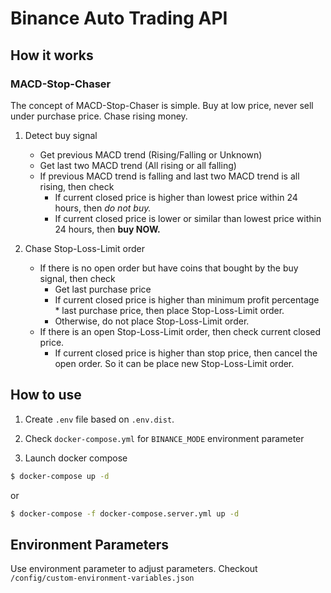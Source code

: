 # Binance Auto Trading API

## How it works

### MACD-Stop-Chaser

The concept of MACD-Stop-Chaser is simple. Buy at low price, never sell under purchase price. Chase rising money.

1. Detect buy signal

   - Get previous MACD trend (Rising/Falling or Unknown)
   - Get last two MACD trend (All rising or all falling)
   - If previous MACD trend is falling and last two MACD trend is all rising, then check
     - If current closed price is higher than lowest price within 24 hours, then _do not buy._
     - If current closed price is lower or similar than lowest price within 24 hours, then **buy NOW.**

2. Chase Stop-Loss-Limit order

   - If there is no open order but have coins that bought by the buy signal, then check
     - Get last purchase price
     - If current closed price is higher than minimum profit percentage \* last purchase price, then place Stop-Loss-Limit order.
     - Otherwise, do not place Stop-Loss-Limit order.
   - If there is an open Stop-Loss-Limit order, then check current closed price.
     - If current closed price is higher than stop price, then cancel the open order. So it can be place new Stop-Loss-Limit order.

## How to use

1. Create `.env` file based on `.env.dist`.

2. Check `docker-compose.yml` for `BINANCE_MODE` environment parameter

3. Launch docker compose

```bash
$ docker-compose up -d
```

or

```bash
$ docker-compose -f docker-compose.server.yml up -d
```

## Environment Parameters

Use environment parameter to adjust parameters. Checkout `/config/custom-environment-variables.json`
